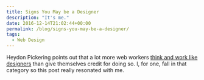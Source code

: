 ```yaml
---
title: Signs You May be a Designer
description: "It's me."
date: 2016-12-14T21:02:44+00:00
permalink: /blog/signs-you-may-be-a-designer/
tags:
  - Web Design
---
```


Heydon Pickering points out that a lot more web workers [think and work like designers](http://www.heydonworks.com/article/signs-you-may-be-a-designer-not-just-a-coder) than give themselves credit for doing so. I, for one, fall in that category so this post really resonated with me.
